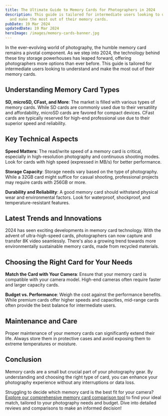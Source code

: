 ```yaml
---
title: The Ultimate Guide to Memory Cards for Photographers in 2024
description: This guide is tailored for intermediate users looking to understand
  and make the most out of their memory cards.
pubDate: 19 Mar 2024
updatedDate: 19 Mar 2024
heroImage: /images/memory-cards-banner.jpg
---
```

In the ever-evolving world of photography, the humble memory card remains a pivotal component. As we step into 2024, the technology behind these tiny storage powerhouses has leaped forward, offering photographers more options than ever before. This guide is tailored for intermediate users looking to understand and make the most out of their memory cards.

## **Understanding Memory Card Types**

**SD, microSD, CFast, and More**: The market is filled with various types of memory cards. While SD cards are commonly used due to their versatility and affordability, microSD cards are favored for compact devices. CFast cards are typically reserved for high-end professional use due to their superior speed and reliability.

## **Key Technical Aspects**

**Speed Matters**: The read/write speed of a memory card is critical, especially in high-resolution photography and continuous shooting modes. Look for cards with high speed (expressed in MB/s) for better performance.

**Storage Capacity**: Storage needs vary based on the type of photography. While a 32GB card might suffice for casual shooting, professional projects may require cards with 256GB or more.

**Durability and Reliability**: A good memory card should withstand physical wear and environmental factors. Look for waterproof, shockproof, and temperature-resistant features.

## **Latest Trends and Innovations**

2024 has seen exciting developments in memory card technology. With the advent of ultra-high-speed cards, photographers can now capture and transfer 8K video seamlessly. There's also a growing trend towards more environmentally sustainable memory cards, made from recycled materials.

## **Choosing the Right Card for Your Needs**

**Match the Card with Your Camera**: Ensure that your memory card is compatible with your camera model. High-end cameras often require faster and larger capacity cards.

**Budget vs. Performance**: Weigh the cost against the performance benefits. While premium cards offer higher speeds and capacities, mid-range cards often provide the best balance for intermediate users.

## **Maintenance and Care**

Proper maintenance of your memory cards can significantly extend their life. Always store them in protective cases and avoid exposing them to extreme temperatures or moisture.

## **Conclusion**

Memory cards are a small but crucial part of your photography gear. By understanding and choosing the right type of card, you can enhance your photography experience without any interruptions or data loss.

Struggling to decide which memory card is the best fit for your camera? [Explore our comprehensive memory card comparison tool](https://sdprices.com/) to find your ideal match, tailored to your photography needs and budget. Dive into detailed reviews and comparisons to make an informed decision!
